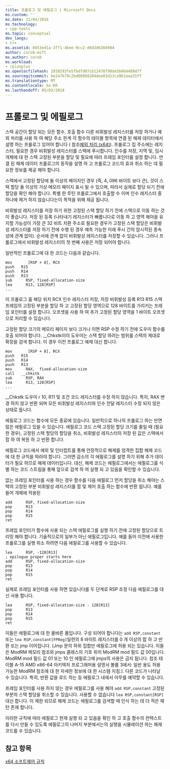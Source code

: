 ```yaml
---
title: 프롤로그 및 에필로그 | Microsoft Docs
ms.custom: ''
ms.date: 11/04/2016
ms.technology:
- cpp-tools
ms.topic: conceptual
dev_langs:
- C++
ms.assetid: 0453ed1a-3ff1-4bee-9cc2-d6d3d6384984
author: corob-msft
ms.author: corob
ms.workload:
- cplusplus
ms.openlocfilehash: 2939293fe5fbdfd07cb12470790de5b064489d7f
ms.sourcegitcommit: be2a7679c2bd80968204dee03d13ca961eaa31ff
ms.translationtype: MT
ms.contentlocale: ko-KR
ms.lasthandoff: 05/03/2018
---
```

# <a name="prolog-and-epilog"></a>프롤로그 및 에필로그
스택 공간이 할당 되는 모든 함수, 호출 함수 다른 비휘발성 레지스터를 저장 하거나 예외 처리를 사용 하 여 해당 주소 한계 각 함수의 테이블 항목에 연결 된 해제 데이터에서 설명 하는 프롤로그 있어야 합니다 ( 참조[예외 처리 (x64)](../build/exception-handling-x64.md)). 프롤로그 집 주소에는 레지스터, 필요한 경우 비휘발성 레지스터를 스택에 푸시합니다. 인수를 저장, 지역 및, 임시 개체에 대 한 스택 고정된 부분을 할당 및 필요에 따라 프레임 포인터를 설정 합니다. 연결 된 해제 데이터 프롤로그의 동작을 설명 하 고 프롤로그 코드의 효과 취소 하는 데 필요한 정보를 제공 해야 합니다.  
  
 스택에서 고정된 할당에 둘 이상의 페이지인 경우 (즉, 4, 096 바이트 보다 큰), 것이 스택 할당 둘 이상의 가상 메모리 페이지 표시 될 수 있으며, 따라서 실제로 할당 되기 전에 할당을 확인 해야 합니다. 특별 한 루틴 프롤로그에서 호출할 수 이며 인수 레지스터 중 하나에 제거 하지 않습니다는이 목적을 위해 제공 됩니다.  
  
 비휘발성 레지스터를 저장 하기 위한 고정된 스택 할당 하기 전에 스택으로 이동 하는 것이 좋습니다. 저장 된 등록 (나타내기 레지스터가 빠릅니다로 이동 하 고 영역 해야을 유지할 가능성이 가장 큰 32 비트 치환 주소로 필요한 경우가 고정된 스택 할당은 비휘발성 레지스터를 저장 하기 전에 수행 된 경우 예측 가능한 미래 푸시 간의 암시적된 종속성에 관계 없이). 순서에 관계 없이 비휘발성 레지스터를 저장할 수 있습니다. 그러나 프롤로그에서 비휘발성 레지스터의 첫 번째 사용은 저장 되어야 합니다.  
  
 일반적인 프롤로그에 대 한 코드는 다음과 같습니다.  
  
```  
mov       [RSP + 8], RCX  
push   R15  
push   R14  
push   R13  
sub      RSP, fixed-allocation-size  
lea      R13, 128[RSP]  
...  
```  
  
 이 프롤로그 홈 해당 위치 RCX 인수 레지스터 저장, 저장 비휘발성 등록 R13 R15 스택 프레임의 고정된 부분을 할당 하 고 고정된 할당 영역으로 128 바이트를 가리키는 프레임 포인터를 설정 합니다. 오프셋을 사용 하 여 추가 고정된 할당 영역을 1 바이트 오프셋으로 처리할 수 있습니다.  
  
 고정된 할당 크기의 메모리 페이지 보다 크거나 이면 RSP 수정 하기 전에 도우미 함수를 호출 되어야 합니다. __Chkstk이이 도우미는 스택 할당 하려는 범위를 스택의 제대로 확장을 검색 합니다. 이 경우 이전 프롤로그 예제 대신 합니다.  
  
```  
mov       [RSP + 8], RCX  
push   R15  
push   R14  
push   R13  
mov      RAX,  fixed-allocation-size  
call   __chkstk  
sub      RSP, RAX  
lea      R13, 128[RSP]  
...  
```  
  
 __Chkstk 도우미 r 10, R11 및 조건 코드 레지스터를 수정 하지 않습니다. 특히, RAX 변경 하지 않고 반환 되며 모든 비휘발성 레지스터와 인수 전달 레지스터 수정 되지 않은 상태로 둡니다.  
  
 에필로그 코드는 함수에 모든 종료에 있습니다. 일반적으로 하나의 프롤로그 하는 반면 많은 에필로그 있을 수 있습니다. 에필로그 코드 스택 고정된 할당 크기를 줄일 때 (필요한 경우), 고정된 스택 할당의 할당을 취소, 비휘발성 레지스터의 저장 된 값은 스택에서 팝 하 여 복원 하 고 반환 합니다.  
  
 에필로그 코드에서 예외 및 인터럽트를 통해 안정적으로 해제를 엄격한 집합 해제 코드에 대 한 규칙을 따라야 합니다. 그러면 감소의 각 에필로그를 설명 하기 위해 추가 데이터가 필요 하므로 해제 데이터입니다. 대신, 해제 코드는 에필로그에서는 에필로그를 식별 하는 코드 스트림을 통해 앞으로 검색 하 여 실행 되 고 있음을 확인할 수 있습니다.  
  
 없는 프레임 포인터를 사용 하는 경우 함수를 다음 에필로그 먼저 할당을 취소 해야는 스택의 고정된 부분 비휘발성 레지스터를 팝 및 제어 호출 하는 함수에 반환 됩니다. 예를 들어 개체에 적용된  
  
```  
add      RSP, fixed-allocation-size  
pop      R13  
pop      R14  
pop      R15  
ret  
```  
  
 프레임 포인터가 함수에 사용 되는 스택 에필로그를 실행 하기 전에 고정된 할당으로 트리밍 해야 합니다. 기술적으로의 일부가 아닌 에필로그입니다. 예를 들어 이전에 사용한 프롤로그를 실행 취소 하려면 다음 에필로그를 사용할 수 있습니다.  
  
```  
lea      RSP, -128[R13]  
; epilogue proper starts here  
add      RSP, fixed-allocation-size  
pop      R13  
pop      R14  
pop      R15  
ret  
```  
  
 실제로 프레임 포인터를 사용 하면 있습니다를 두 단계로 RSP 조정 다음 에필로그를 대신 사용 합니다.  
  
```  
lea      RSP, fixed-allocation-size - 128[R13]  
pop      R13  
pop      R14  
pop      R15  
ret  
```  
  
 이들은 에필로그에 대 한 올바른 폼입니다. 구성 되어야 합니다는 `add RSP,constant` 또는 `lea RSP,constant[FPReg]`일련의 8 바이트 레지스터를 0 개 이상의 팝 하 고 반환 또는 jmp 이어집니다. (Jmp 문의 하위 집합만 에필로그에 허용 되는 있습니다. 이들은 ModRM 메모리 참조와 jmps 클래스의 기호 위치 ModRM mod 필드 값 00입니다. ModRM mod 필드 값 01 또는 10 인 에필로그에 jmps의 사용은 금지 됩니다. 참조 테이블 A-15 AMD x86-64 아키텍처 프로그래머용 설명서 볼륨 3에서: 일반 용도 허용 가능한 ModRM 참조에 대 한 자세한 정보에 대 한 시스템 지침.). 다른 코드가 나타날 수 있습니다. 특히, 반환 값을 로드 하는 등 에필로그 내에서 아무를 예약할 수 있습니다.  
  
 프레임 포인터를 사용 하지 않는 경우 에필로그를 사용 해야 `add RSP,constant` 고정된 부분의 스택 할당을 취소할 수 있습니다. 사용할 수 없습니다 `lea RSP,constant[RSP]` 대신 합니다. 이 제한 되므로 해제 코드는 에필로그를 검색할 때 인식 하는 데 더 적은 패턴 존재 합니다.  
  
 이러한 규칙에 따라 에필로그 현재 실행 되 고 있음을 확인 하 고 호출 함수의 컨텍스트를 다시 만들 수 있도록 에필로그의 나머지 부분에서는의 실행을 시뮬레이션 하는 해제 코드를 수 있습니다.  
  
## <a name="see-also"></a>참고 항목  
 [x64 소프트웨어 규칙](../build/x64-software-conventions.md)